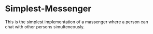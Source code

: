 # Simplest-Messenger

This is the simplest implementation of a massenger where a person can chat with other persons simulteneously. 
